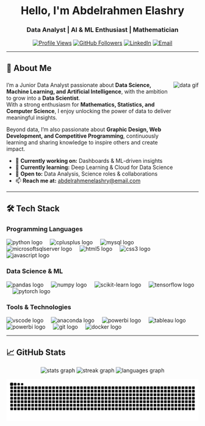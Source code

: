 <h1 align="center">Hello, I'm Abdelrahmen Elashry</h1>
<h3 align="center">Data Analyst | AI & ML Enthusiast | Mathematician</h3>

<div align="center">

[![Profile Views](https://komarev.com/ghpvc/?username=Abdelrahmen-Elashry&label=Profile%20views&color=0e75b6&style=flat)](https://github.com/Abdelrahmen-Elashry)
[![GitHub Followers](https://img.shields.io/github/followers/Abdelrahmen-Elashry?style=social)](https://github.com/Abdelrahmen-Elashry)
[![LinkedIn](https://img.shields.io/badge/LinkedIn-Connect-0A66C2?style=flat&logo=linkedin&logoColor=white)](https://linkedin.com/in/abdelrahmen-elashry)
[![Email](https://img.shields.io/badge/Email-Contact%20Me-red?style=flat&logo=gmail)](mailto:abdelrahmenelashry@email.com)

</div>

---

<div align="left">

## 🚀 About Me  

</div>

###

<img align="right" height="180" src="https://media.giphy.com/media/qgQUggAC3Pfv687qPC/giphy.gif" alt="data gif"/>

###

<div align="left">
  
  I’m a Junior Data Analyst passionate about **Data Science, Machine Learning, and Artificial Intelligence**, with the ambition to grow into a **Data Scientist**.  
  With a strong enthusiasm for **Mathematics, Statistics, and Computer Science**, I enjoy unlocking the power of data to deliver meaningful insights.  
  
  Beyond data, I’m also passionate about **Graphic Design, Web Development, and Competitive Programming**, continuously learning and sharing knowledge to inspire others and create impact.  
  
  - 🔭 **Currently working on:** Dashboards & ML-driven insights  
  - 🌱 **Currently learning:** Deep Learning & Cloud for Data Science  
  - 💼 **Open to:** Data Analysis, Science roles & collaborations  
  - 📫 **Reach me at:** abdelrahmenelashry@email.com

</div>

---

## 🛠️ Tech Stack

### Programming Languages
<div align="left">
  <img src="https://cdn.jsdelivr.net/gh/devicons/devicon/icons/python/python-original.svg" height="40" alt="python logo"  />
  <img width="12" />
  <img src="https://cdn.jsdelivr.net/gh/devicons/devicon/icons/cplusplus/cplusplus-original.svg" height="40" alt="cplusplus logo"  />
  <img width="12" />
  <img src="https://cdn.jsdelivr.net/gh/devicons/devicon/icons/mysql/mysql-original.svg" height="40" alt="mysql logo"  />
  <img width="12" />
  <img src="https://cdn.jsdelivr.net/gh/devicons/devicon/icons/microsoftsqlserver/microsoftsqlserver-plain.svg" height="40" alt="microsoftsqlserver logo"  />
  <img width="12" />
  <img src="https://cdn.jsdelivr.net/gh/devicons/devicon/icons/html5/html5-original.svg" height="40" alt="html5 logo"  />
  <img width="12" />
  <img src="https://cdn.jsdelivr.net/gh/devicons/devicon/icons/css3/css3-original.svg" height="40" alt="css3 logo"  />
  <img width="12" />
  <img src="https://cdn.jsdelivr.net/gh/devicons/devicon/icons/javascript/javascript-original.svg" height="40" alt="javascript logo"  />
</div>

### Data Science & ML
<div align="left">
  <img src="https://cdn.jsdelivr.net/gh/devicons/devicon/icons/pandas/pandas-original.svg" height="40" alt="pandas logo"  />
  <img width="12" />
  <img src="https://cdn.jsdelivr.net/gh/devicons/devicon/icons/numpy/numpy-original.svg" height="40" alt="numpy logo"  />
  <img width="12" />
  <img src="https://upload.wikimedia.org/wikipedia/commons/0/05/Scikit_learn_logo_small.svg" height="40" alt="scikit-learn logo" />
  <img width="12" />
  <img src="https://cdn.jsdelivr.net/gh/devicons/devicon/icons/tensorflow/tensorflow-original.svg" height="40" alt="tensorflow logo"  />
  <img width="12" />
  <img src="https://cdn.jsdelivr.net/gh/devicons/devicon/icons/pytorch/pytorch-original.svg" height="40" alt="pytorch logo"  />
</div>

### Tools & Technologies
<div align="left">
  <img src="https://cdn.jsdelivr.net/gh/devicons/devicon/icons/vscode/vscode-original.svg" height="40" alt="vscode logo"  />
  <img width="12" />
  <img src="https://cdn.jsdelivr.net/gh/devicons/devicon/icons/anaconda/anaconda-original.svg" height="40" alt="anaconda logo"  />
  <img width="12" />
  <img src="https://img.icons8.com/color/48/power-bi.png" height="40" alt="powerbi logo" />
  <img width="12" />
  <img src="https://cdn.worldvectorlogo.com/logos/tableau-software.svg" height="40" alt="tableau logo" />
  <img width="12" />
  <img src="https://cdn.jsdelivr.net/gh/devicons/devicon/icons/powerbi/powerbi-original.svg" height="40" alt="powerbi logo" />
  <img width="12" />
  <img src="https://cdn.jsdelivr.net/gh/devicons/devicon/icons/git/git-original.svg" height="40" alt="git logo"  />
  <img width="12" />
  <img src="https://cdn.jsdelivr.net/gh/devicons/devicon/icons/docker/docker-original.svg" height="40" alt="docker logo"  />
</div>

---

## 📈 GitHub Stats

<div align="center">
  
<img src="https://github-readme-stats.vercel.app/api?username=Abdelrahmen-Elashry&hide_title=false&hide_rank=false&show_icons=true&include_all_commits=true&count_private=true&disable_animations=false&theme=dark&locale=en&hide_border=true" height="150" alt="stats graph"  />
<img src="https://streak-stats.demolab.com?user=Abdelrahmen-Elashry&locale=en&mode=daily&theme=dark&hide_border=true&border_radius=5" height="150" alt="streak graph"  />
<img src="https://github-readme-stats.vercel.app/api/top-langs?username=Abdelrahmen-Elashry&locale=en&hide_title=false&layout=compact&card_width=320&langs_count=5&theme=dark&hide_border=true" height="150" alt="languages graph"  />

</div>

![Snake Animation](https://github.com/Abdelrahmen-Elashry/Abdelrahmen-Elashry/blob/output/snake-dark.svg)

